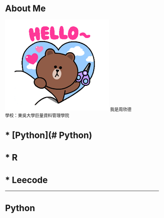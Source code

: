 # About Me
<img src='tenor.gif'>
我是周欣德</br>
學校：東吳大學巨量資料管理學院


# * [Python](# Python)  
# * R
# * Leecode 
----------
# **Python**
